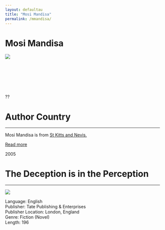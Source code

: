 ```yaml
---
layout: defaultau
title: "Mosi Mandisa"
permalink: /mmandisa/
---
```

<!-- partial:index.partial.html -->
<div class="content">
    <h1>Mosi Mandisa</h1>
    <div class="quote">
        <div><img src="https://i.ytimg.com/vi/o3oPSYrUa40/hqdefault.jpg" class="logo"></div>
    </div>
    <div class="timeline">
        <div style="padding-bottom:100px;"></div>
        <div class="block">
            <div class="date right"><p class="right">??</p></div>
            <div class="dot"></div>
            <div class="left first">
            <div class="author_country">
                <h1>Author Country</h1><hr>
          <div class="aclocation">   <p>Mosi Mandisa is from <a href="{{ site.baseurl }}/41"> St Kitts and Nevis.</a></p></div>
              <div class="acreadmore">   <a href="#" target="_blank">Read more</a></div>
            </div>
            </div>
        </div>
        <div class="block">
            <div class="date left"><p class="left">2005</p></div>
            <div class="dot"></div>
            <div class="right hide">
                <h1>The Deception is in the Perception</h1><hr>
                <p><img src="https://images-na.ssl-images-amazon.com/images/I/713S03RlIcL.jpg"></p>
                <p>
                Language: English<br>
                Publisher: Tate Publishing & Enterprises<br>
                Publisher Location: London, England<br>
                Genre: Fiction (Novel)<br>
                Length: 196<br>
                </p>
            </div>
        </div>
</div>
  <!-- partial -->
<script src='https://cdnjs.cloudflare.com/ajax/libs/jquery/3.1.1/jquery.min.js'></script><script  src="{{ site.baseurl }}/assets/js/authorscript.js"></script>